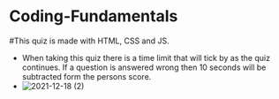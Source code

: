 # Coding-Fundamentals
#This quiz is made with HTML, CSS and JS. 

* When taking this quiz there is a time limit that will tick by as the quiz continues. If a question is answered wrong then 10 seconds will be subtracted form the persons score. 
* ![2021-12-18 (2)](https://user-images.githubusercontent.com/86794135/146664518-2ab4b05b-0419-4911-8352-b9f9801882d4.png)
